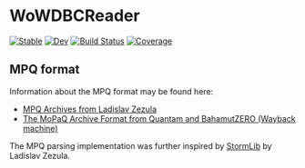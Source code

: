 # WoWDBCReader

[![Stable](https://img.shields.io/badge/docs-stable-blue.svg)](https://serenity4.github.io/WoWDBCReader.jl/stable/)
[![Dev](https://img.shields.io/badge/docs-dev-blue.svg)](https://serenity4.github.io/WoWDBCReader.jl/dev/)
[![Build Status](https://github.com/serenity4/WoWDBCReader.jl/actions/workflows/CI.yml/badge.svg?branch=main)](https://github.com/serenity4/WoWDBCReader.jl/actions/workflows/CI.yml?query=branch%3Amain)
[![Coverage](https://codecov.io/gh/serenity4/WoWDBCReader.jl/branch/main/graph/badge.svg)](https://codecov.io/gh/serenity4/WoWDBCReader.jl)

## MPQ format

Information about the MPQ format may be found here:
- [MPQ Archives from Ladislav Zezula](http://zezula.net/en/mpq/mpqformat.html)
- [The MoPaQ Archive Format from Quantam and BahamutZERO (Wayback machine)](https://web.archive.org/web/20120222093346/https://wiki.devklog.net/index.php?title=The_MoPaQ_Archive_Format)

The MPQ parsing implementation was further inspired by [StormLib](https://github.com/ladislav-zezula/StormLib) by Ladislav Zezula.
